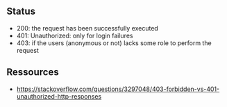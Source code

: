 ## Status

* 200: the request has been successfully executed
* 401: Unauthorized: only for login failures
* 403: if the users (anonymous or not) lacks some role to perform the request

## Ressources

* https://stackoverflow.com/questions/3297048/403-forbidden-vs-401-unauthorized-http-responses
